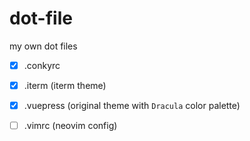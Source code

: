 # dot-file

my own dot files

- [x] .conkyrc
- [x] .iterm (iterm theme)
- [x] .vuepress (original theme with `Dracula` color palette)
- [ ] .vimrc (neovim config)

